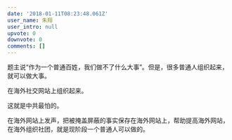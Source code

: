 ```yaml
---
date: '2018-01-11T08:23:48.061Z'
user_name: 朱翔
user_intro: null
upvote: 0
downvote: 0
comments: []
---
```


题主说“作为一个普通百姓，我们做不了什么大事”。但是，很多普通人组织起来，就可以做大事。  

在海外社交网站上组织起来。

这就是中共最怕的。

在海外网站上发声，把被掩盖屏蔽的事实保存在海外网站上，帮助提高海外网站，在海外组织社团，就是现阶段一个普通人可以做的。
